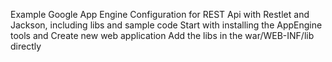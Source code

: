 Example Google App Engine Configuration for REST Api with Restlet and Jackson, including libs and sample code
Start with installing the AppEngine tools and Create new web application 
Add the libs in the war/WEB-INF/lib directly